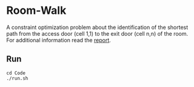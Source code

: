 # Room-Walk
A constraint optimization problem about the identification of the shortest path from the access door (cell 1,1) to the exit door (cell n,n) of the room.
For additional information read the [report](report.pdf).

## Run

```
cd Code
./run.sh
```
